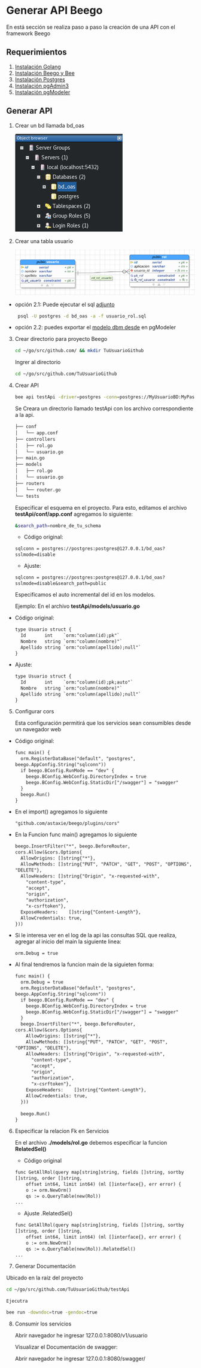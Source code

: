 # Generar API Beego

En está sección se realiza  paso a paso la creación de una API con el framework Beego


## Requerimientos

1. [Instalación Golang](/instalacion_de_herramientas/golang.md)
3. [Instalación Beego y Bee](/instalacion_de_herramientas/beego.md)
4. [Instalación Postgres](/instalacion_de_herramientas/postgres.md)
5. [Instalación pgAdmin3](/instalacion_de_herramientas/pgadmin3.md)
6. [Instalación pgModeler](/instalacion_de_herramientas/pgmodeler.md)

## Generar API

1. Crear un bd llamada bd_oas

    ![Crear BD](/generacion_de_apis/img/001.png)

2. Crear una tabla usuario

    ![Crear Tabla](/generacion_de_apis/img/002.png)

  - opción 2.1: Puede ejecutar el sql [adjunto](/generacion_de_apis/bd/usuario_rol.sql)

    ```bash
     psql -U postgres -d bd_oas -a -f usuario_rol.sql
    ```

  - opción 2.2: puedes exportar el [modelo dbm desde](/generacion_de_apis/bd/usuario_rol.dbm) en pgModeler


3. Crear directorio para proyecto Beego

    ```bash
    cd ~/go/src/github.com/ && mkdir TuUsuarioGithub
    ```

    Ingrer al directorio

    ```bash
    cd ~/go/src/github.com/TuUsuarioGithub
    ```

4. Crear API

    ```bash
    bee api testApi -driver=postgres -conn=postgres://MyUsuarioBD:MyPassDB@127.0.0.1/bd_oas?sslmode=disable
    ```

    Se Creara un directorio llamado testApi con los archivo correspondiente a la api.

    ```bash
    ├── conf
    │   └── app.conf
    ├── controllers
    │   ├── rol.go
    │   └── usuario.go
    ├── main.go
    ├── models
    │   ├── rol.go
    │   └── usuario.go
    ├── routers
    │   └── router.go
    └── tests
    ```

    Especificar el esquema en el proyecto. Para esto, editamos el archivo **testApi/conf/app.conf** agregamos lo siguiente:

    ```bash
    &search_path=nombre_de_tu_schema
    ```

    - Código original:

    ```golang
    sqlconn = postgres://postgres:postgres@127.0.0.1/bd_oas?sslmode=disable
    ```

    - Ajuste:

    ```golang
    sqlconn = postgres://postgres:postgres@127.0.0.1/bd_oas?sslmode=disable&search_path=public
    ```

    Especificamos el auto incremental del id en los modelos.

    Ejemplo: En el archivo **testApi/models/usuario.go**

  - Código original:

    ```golang
    type Usuario struct {
      Id       int    `orm:"column(id);pk"`
      Nombre   string `orm:"column(nombre)"`
      Apellido string `orm:"column(apellido);null"`
    }
    ```

  - Ajuste:

    ```golang
    type Usuario struct {
      Id       int    `orm:"column(id);pk;auto"`
      Nombre   string `orm:"column(nombre)"`
      Apellido string `orm:"column(apellido);null"`
    }
    ```

5. Configurar cors

    Esta configuración permitirá que los servicios sean consumibles desde un navegador web

  - Código original:

    ```golang
    func main() {
      orm.RegisterDataBase("default", "postgres", beego.AppConfig.String("sqlconn"))
      if beego.BConfig.RunMode == "dev" {
      	beego.BConfig.WebConfig.DirectoryIndex = true
      	beego.BConfig.WebConfig.StaticDir["/swagger"] = "swagger"
      }
      beego.Run()
    }
    ```

  - En el import() agregamos lo siguiente

    ```golang
    "github.com/astaxie/beego/plugins/cors"
    ```

  - En la Funcion func main() agregamos lo siguiente

    ```golang
    beego.InsertFilter("*", beego.BeforeRouter, cors.Allow(&cors.Options{
      AllowOrigins: []string{"*"},
      AllowMethods: []string{"PUT", "PATCH", "GET", "POST", "OPTIONS", "DELETE"},
      AllowHeaders: []string{"Origin", "x-requested-with",
        "content-type",
        "accept",
        "origin",
        "authorization",
        "x-csrftoken"},
      ExposeHeaders:    []string{"Content-Length"},
      AllowCredentials: true,
    }))
    ```

  - Si le interesa ver en el log de la api las consultas SQL que realiza, agregar al inicio del main la siguiente linea:

    ```golang
    orm.Debug = true
    ```

  - Al final tendremos la funcion main de la siguieten forma:

    ```golang
    func main() {
      orm.Debug = true
      orm.RegisterDataBase("default", "postgres", beego.AppConfig.String("sqlconn"))
      if beego.BConfig.RunMode == "dev" {
      	beego.BConfig.WebConfig.DirectoryIndex = true
      	beego.BConfig.WebConfig.StaticDir["/swagger"] = "swagger"
      }
      beego.InsertFilter("*", beego.BeforeRouter, cors.Allow(&cors.Options{
        AllowOrigins: []string{"*"},
        AllowMethods: []string{"PUT", "PATCH", "GET", "POST", "OPTIONS", "DELETE"},
        AllowHeaders: []string{"Origin", "x-requested-with",
          "content-type",
          "accept",
          "origin",
          "authorization",
          "x-csrftoken"},
        ExposeHeaders:    []string{"Content-Length"},
        AllowCredentials: true,
      }))

      beego.Run()
    }
    ```

6. Especificar la relacion Fk en Servicios

    En el archivo **./models/rol.go** debemos especificar la funcion **RelatedSel()**

    - Código original

    ```golang
    func GetAllRol(query map[string]string, fields []string, sortby []string, order []string,
    	offset int64, limit int64) (ml []interface{}, err error) {
    	o := orm.NewOrm()
    	qs := o.QueryTable(new(Rol))
    ...
    ```
    - Ajuste .RelatedSel()

    ```golang
    func GetAllRol(query map[string]string, fields []string, sortby []string, order []string,
    	offset int64, limit int64) (ml []interface{}, err error) {
    	o := orm.NewOrm()
    	qs := o.QueryTable(new(Rol)).RelatedSel()
    ...
    ```

7. Generar Documentación

  Ubicado en la raíz del proyecto

  ```bash
  cd ~/go/src/github.com/TuUsuarioGithub/testApi
  ```

    Ejecutra

  ```bash
  bee run -downdoc=true -gendoc=true
  ```

8. Consumir los servicios

    Abrir navegador he ingresar 127.0.0.1:8080/v1/usuario

    Visualizar el Documentación de swagger:

    Abrir navegador he ingresar 127.0.0.1:8080/swagger/
